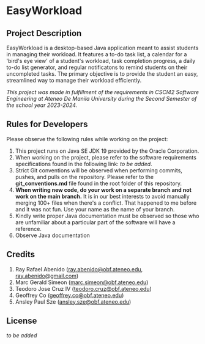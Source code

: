 # EasyWorkload

## Project Description
EasyWorkload is a desktop-based Java application meant to assist students in managing their workload. It features a to-do task list, a calendar for a 'bird's eye view' of a student's workload, task completion progress, a daily to-do list generator, and regular notificatons to remind students on their uncompleted tasks. The primary objective is to provide the student an easy, streamlined way to manage their workload efficiently.

*This project was made in fulfillment of the requirements in CSCI42 Software Engineering at Ateneo De Manila University during the Second Semester of the school year 2023-2024.*

## Rules for Developers
Please observe the following rules while working on the project:
1. This project runs on Java SE JDK 19 provided by the Oracle Corporation.
2. When working on the project, please refer to the software requirements specifications found in the following link: *to be added*.
3. Strict Git conventions will be observed when performing commits, pushes, and pulls on the repository. Please refer to the **git_conventions.md** file found in the root folder of this repository.
4. **When writing new code, do your work on a separate branch and not work on the main branch.** It is in our best interests to avoid manually merging 100+ files when there's a conflict. That happened to me before and it was not fun. Use your name as the name of your branch.
5. Kindly write proper Java documentation must be observed so those who are unfamiliar about a particular part of the software will have a reference.
6. Observe Java documentation

## Credits
1. Ray Rafael Abenido (ray.abenido@obf.ateneo.edu, ray.abenido@gmail.com)
2. Marc Gerald Simeon (marc.simeon@obf.ateneo.edu)
3. Teodoro Jose Cruz IV (teodoro.cruz@obf.ateneo.edu)
4. Geoffrey Co (geoffrey.co@obf.ateneo.edu)
5. Ansley Paul Sze (ansley.sze@obf.ateneo.edu)

## License
*to be added*